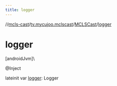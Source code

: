 ```yaml
---
title: logger
---
```

//[mcls-cast](../../../index.html)/[tv.mycujoo.mclscast](../index.html)/[MCLSCast](index.html)/[logger](logger.html)



# logger



[androidJvm]\




@Inject



lateinit var [logger](logger.html): Logger




